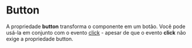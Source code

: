 # Button

A propriedade **button** transforma o componente em um botão. Você pode usá-la em conjunto com o evento [click](#events-click) - apesar de que o evento **click** não exige a propriedade button.